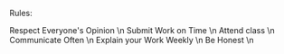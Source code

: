 ﻿Rules:

Respect Everyone's Opinion \n
Submit Work on Time \n
Attend class \n
Communicate Often \n
Explain your Work Weekly \n
Be Honest \n
